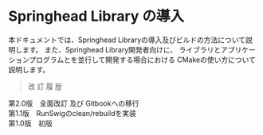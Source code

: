 # Springhead Library の導入

本ドキュメントでは、Springhead Libraryの導入及びビルドの方法について説明します。
また、Springhead Library開発者向けに、
ライブラリとアプリケーションプログラムとを並行して開発する場合における
CMakeの使い方について説明します。

> 改 訂 履 歴

第2.0版　全面改訂 及び Gitbookへの移行<br>
第1.1版　RunSwigのclean/rebuildを実装<br>
第1.0版　初版

